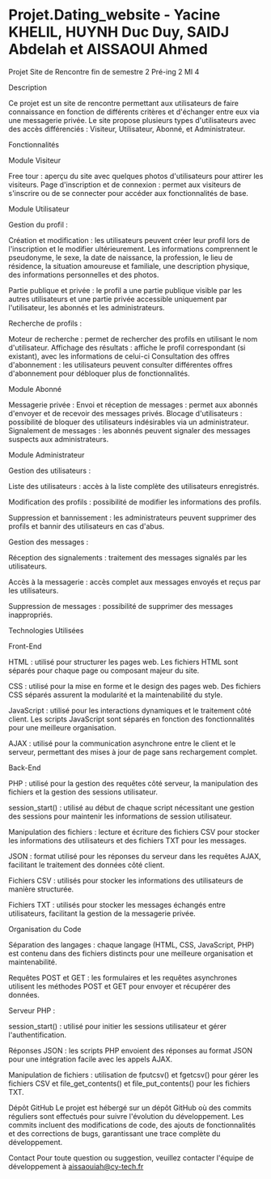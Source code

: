 # Projet.Dating_website - Yacine KHELIL, HUYNH Duc Duy, SAIDJ Abdelah et AISSAOUI Ahmed

Projet Site de Rencontre fin de semestre 2 Pré-ing 2 MI 4

Description

Ce projet est un site de rencontre permettant aux utilisateurs de faire connaissance en fonction de différents critères et d'échanger entre eux via une messagerie privée. Le site propose plusieurs types d'utilisateurs avec des accès différenciés : Visiteur, Utilisateur, Abonné, et Administrateur.

Fonctionnalités

Module Visiteur

Free tour : aperçu du site avec quelques photos d'utilisateurs pour attirer les visiteurs.
Page d'inscription et de connexion : permet aux visiteurs de s'inscrire ou de se connecter pour accéder aux fonctionnalités de base.


Module Utilisateur


Gestion du profil :

Création et modification : les utilisateurs peuvent créer leur profil lors de l'inscription et le modifier ultérieurement. Les informations comprennent le pseudonyme, le sexe, la date de naissance, la profession, le lieu de résidence, la situation amoureuse et familiale, une description physique, des informations personnelles et des photos.

Partie publique et privée : le profil a une partie publique visible par les autres utilisateurs et une partie privée accessible uniquement par l'utilisateur, les abonnés et les administrateurs.

Recherche de profils :

Moteur de recherche : permet de rechercher des profils en utilisant le nom d'utilisateur.
Affichage des résultats : affiche le profil correspondant (si existant), avec les informations de celui-ci
Consultation des offres d'abonnement : les utilisateurs peuvent consulter différentes offres d'abonnement pour débloquer plus de fonctionnalités.


Module Abonné


Messagerie privée :
Envoi et réception de messages : permet aux abonnés d'envoyer et de recevoir des messages privés.
Blocage d'utilisateurs : possibilité de bloquer des utilisateurs indésirables via un administrateur.
Signalement de messages : les abonnés peuvent signaler des messages suspects aux administrateurs.


Module Administrateur


Gestion des utilisateurs :

Liste des utilisateurs : accès à la liste complète des utilisateurs enregistrés.

Modification des profils : possibilité de modifier les informations des profils.

Suppression et bannissement : les administrateurs peuvent supprimer des profils et bannir des utilisateurs en cas d'abus.

Gestion des messages :

Réception des signalements : traitement des messages signalés par les utilisateurs.

Accès à la messagerie : accès complet aux messages envoyés et reçus par les utilisateurs.

Suppression de messages : possibilité de supprimer des messages inappropriés.


Technologies Utilisées

Front-End

HTML : utilisé pour structurer les pages web. Les fichiers HTML sont séparés pour chaque page ou composant majeur du site.

CSS : utilisé pour la mise en forme et le design des pages web. Des fichiers CSS séparés assurent la modularité et la maintenabilité du style.

JavaScript : utilisé pour les interactions dynamiques et le traitement côté client. Les scripts JavaScript sont séparés en fonction des fonctionnalités pour une meilleure organisation.

AJAX : utilisé pour la communication asynchrone entre le client et le serveur, permettant des mises à jour de page sans rechargement complet.

Back-End

PHP : utilisé pour la gestion des requêtes côté serveur, la manipulation des fichiers et la gestion des sessions utilisateur.

session_start() : utilisé au début de chaque script nécessitant une gestion des sessions pour maintenir les informations de session utilisateur.

Manipulation des fichiers : lecture et écriture des fichiers CSV pour stocker les informations des utilisateurs et des fichiers TXT pour les messages.

JSON : format utilisé pour les réponses du serveur dans les requêtes AJAX, facilitant le traitement des données côté client.

Fichiers CSV : utilisés pour stocker les informations des utilisateurs de manière structurée.

Fichiers TXT : utilisés pour stocker les messages échangés entre utilisateurs, facilitant la gestion de la messagerie privée.

Organisation du Code

Séparation des langages : chaque langage (HTML, CSS, JavaScript, PHP) est contenu dans des fichiers distincts pour une meilleure organisation et maintenabilité.

Requêtes POST et GET : les formulaires et les requêtes asynchrones utilisent les méthodes POST et GET pour envoyer et récupérer des données.

Serveur PHP :

session_start() : utilisé pour initier les sessions utilisateur et gérer l'authentification.

Réponses JSON : les scripts PHP envoient des réponses au format JSON pour une intégration facile avec les appels AJAX.

Manipulation de fichiers : utilisation de fputcsv() et fgetcsv() pour gérer les fichiers CSV et file_get_contents() et file_put_contents() pour les fichiers TXT.



Dépôt GitHub
Le projet est hébergé sur un dépôt GitHub où des commits réguliers sont effectués pour suivre l'évolution du développement. Les commits incluent des modifications de code, des ajouts de fonctionnalités et des corrections de bugs, garantissant une trace complète du développement.

Contact
Pour toute question ou suggestion, veuillez contacter l'équipe de développement à aissaouiah@cy-tech.fr
